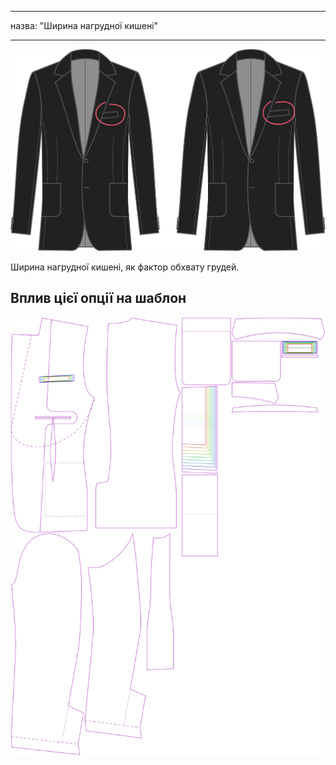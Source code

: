 - - -
назва: "Ширина нагрудної кишені"
- - -

![Ширина нагрудної кишені](chestpocketwidth.svg)

Ширина нагрудної кишені, як фактор обхвату грудей.

## Вплив цієї опції на шаблон

![На цьому зображенні показано вплив цієї опції шляхом накладання декількох варіантів, які мають різне значення для цієї опції](jaeger_chestpocketwidth_sample.svg "Вплив цієї опції на шаблон")
